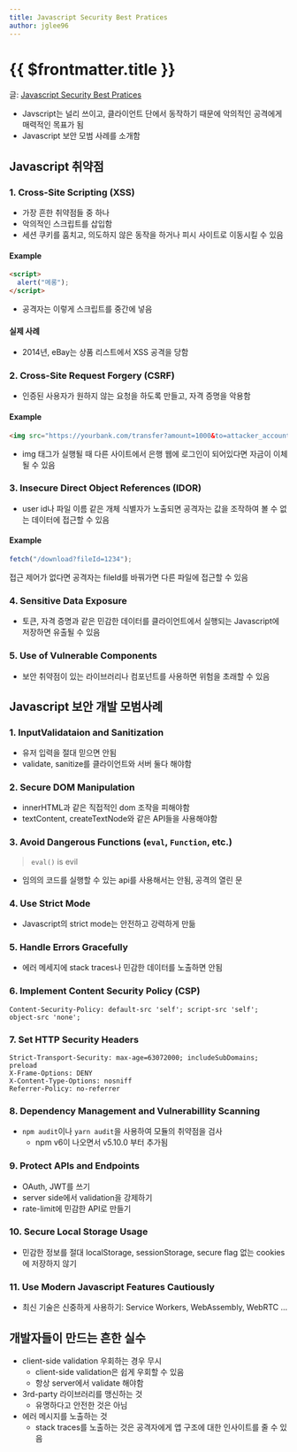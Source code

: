 ```yaml
---
title: Javascript Security Best Pratices
author: jglee96
---
```


# {{ $frontmatter.title }}

글: [Javascript Security Best Pratices](https://hub.corgea.com/articles/javascript-security-best-practices)

- Javscript는 널리 쓰이고, 클라이언트 단에서 동작하기 때문에 악의적인 공격에게 매력적인 목표가 됨
- Javascript 보안 모범 사례를 소개함

## Javascript 취약점

### 1. Cross-Site Scripting (XSS)

- 가장 흔한 취약점들 중 하나
- 악의적인 스크립트를 삽입함
- 세션 쿠키를 훔치고, 의도하지 않은 동작을 하거나 피시 사이트로 이동시킬 수 있음

#### Example

```html
<script>
  alert("메롱");
</script>
```

- 공격자는 이렇게 스크립트를 중간에 넣음

#### 실제 사례

- 2014년, eBay는 상품 리스트에서 XSS 공격을 당함

### 2. Cross-Site Request Forgery (CSRF)

- 인증된 사용자가 원하지 않는 요청을 하도록 만들고, 자격 증명을 악용함

#### Example

```html
<img src="https://yourbank.com/transfer?amount=1000&to=attacker_account" />
```

- img 태그가 실행될 때 다른 사이트에서 은행 웹에 로그인이 되어있다면 자금이 이체될 수 있음

### 3. Insecure Direct Object References (IDOR)

- user id나 파일 이름 같은 개체 식별자가 노출되면 공격자는 값을 조작하여 볼 수 없는 데이터에 접근할 수 있음

#### Example

```js
fetch("/download?fileId=1234");
```

접근 제어가 없다면 공격자는 fileId를 바꿔가면 다른 파일에 접근할 수 있음

### 4. Sensitive Data Exposure

- 토큰, 자격 증명과 같은 민감한 데이터를 클라이언트에서 실행되는 Javascript에 저장하면 유출될 수 있음

### 5. Use of Vulnerable Components

- 보안 취약점이 있는 라이브러리나 컴포넌트를 사용하면 위험을 초래할 수 있음

## Javascript 보안 개발 모범사례

### 1. InputValidataion and Sanitization

- 유저 입력을 절대 믿으면 안됨
- validate, sanitize를 클라이언트와 서버 둘다 해야함

### 2. Secure DOM Manipulation

- innerHTML과 같은 직접적인 dom 조작을 피해야함
- textContent, createTextNode와 같은 API들을 사용해야함

### 3. Avoid Dangerous Functions (`eval`, `Function`, etc.)

> `eval()` is evil

- 임의의 코드를 실행할 수 있는 api를 사용해서는 안됨, 공격의 열린 문

### 4. Use Strict Mode

- Javascript의 strict mode는 안전하고 강력하게 만듦

### 5. Handle Errors Gracefully

- 에러 메세지에 stack traces나 민감한 데이터를 노출하면 안됨

### 6. Implement Content Security Policy (CSP)

```http
Content-Security-Policy: default-src 'self'; script-src 'self'; object-src 'none';
```

### 7. Set HTTP Security Headers

```http
Strict-Transport-Security: max-age=63072000; includeSubDomains; preload
X-Frame-Options: DENY
X-Content-Type-Options: nosniff
Referrer-Policy: no-referrer
```

### 8. Dependency Management and Vulnerabillity Scanning

- `npm audit`이나 `yarn audit`을 사용하여 모듈의 취약점을 검사
  - npm v6이 나오면서 v5.10.0 부터 추가됨

### 9. Protect APIs and Endpoints

- OAuth, JWT를 쓰기
- server side에서 validation을 강제하기
- rate-limit에 민감한 API로 만들기

### 10. Secure Local Storage Usage

- 민감한 정보를 절대 localStorage, sessionStorage, secure flag 없는 cookies에 저장하지 않기

### 11. Use Modern Javascript Features Cautiously

- 최신 기술은 신중하게 사용하기: Service Workers, WebAssembly, WebRTC …

## 개발자들이 만드는 흔한 실수

- client-side validation 우회하는 경우 무시
  - client-side validation은 쉽게 우회할 수 있음
  - 항상 server에서 validate 해야함
- 3rd-party 라이브러리를 맹신하는 것
  - 유명하다고 안전한 것은 아님
- 에러 메시지를 노출하는 것
  - stack traces를 노출하는 것은 공격자에게 앱 구조에 대한 인사이트를 줄 수 있음
